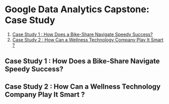 # Google Data Analytics Capstone: Case Study
1.  [Case Study 1 : How Does a Bike-Share Navigate Speedy Success?](https://github.com/Iam-Mak/Case-Studies/tree/main/Google%20Data%20Analytics%20Capstone:%20Case%20Study/Case%20Study%201%20:%20How%20Does%20a%20Bike-Share%20Navigate%20Speedy%20Success%20%3F)
2.  [Case Study 2 : How Can a Wellness Technology Company Play It Smart ?](https://github.com/Iam-Mak/Case-Studies/tree/main/Google%20Data%20Analytics%20Capstone:%20Case%20Study/Case%20Study%202%20:%20How%20Can%20a%20Wellness%20Technology%20Company%20Play%20It%20Smart%20%3F)

## Case Study 1 : How Does a Bike-Share Navigate Speedy Success?
## Case Study 2 : How Can a Wellness Technology Company Play It Smart ?
